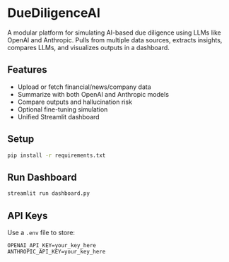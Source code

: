 # DueDiligenceAI

A modular platform for simulating AI-based due diligence using LLMs like OpenAI and Anthropic. Pulls from multiple data sources, extracts insights, compares LLMs, and visualizes outputs in a dashboard.

## Features
- Upload or fetch financial/news/company data
- Summarize with both OpenAI and Anthropic models
- Compare outputs and hallucination risk
- Optional fine-tuning simulation
- Unified Streamlit dashboard

## Setup
```bash
pip install -r requirements.txt
```

## Run Dashboard
```bash
streamlit run dashboard.py
```

## API Keys
Use a `.env` file to store:
```
OPENAI_API_KEY=your_key_here
ANTHROPIC_API_KEY=your_key_here
```